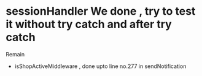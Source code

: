# sessionHandler We done , try to test it without try catch and after try catch

Remain
 - isShopActiveMiddleware , done upto line no.277 in sendNotification